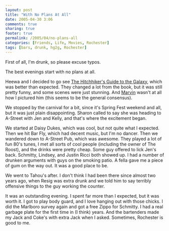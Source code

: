 ```yaml
---
layout: post
title: "With No Plans At All"
date: 2005-04-30 3:06
comments: true
sharing: true
footer: true
permalink: /2005/04/no-plans-all
categories: [Friends, Life, Movies, Rochester]
tags: [bars, drunk, hg2g, Rochester]
---
```

First of all, I'm drunk, so please excuse typos.

The best evenings start with no plans at all.

Heewa and I decided to go see <a href="http://www.imdb.com/title/tt0371724/">The Hitchhiker's Guide to the Galaxy</a>, which was better than expected.  They changed a lot from the book, but it was still pretty funny, and some scenes were just stunning.  And <a href="http://www.imdb.com/gallery/ss/0371724/Ss/0371724/HGC-04046R2.jpg?path=gallery&path_key=0371724">Marvin</a> wasn't at all how I pictured him (this seems to be the general consensus).

We stopped by the carnival for a bit, since it's Spring Fest weekend and all, but it was just plain disappointing.  Sharon called to say she was heading to A-Street with Jen and Kelly, and that's where the excitement began.

We started at Daisy Dukes, which was cool, but not quite what I expected.  Then we hit Bar Fly, which had decent music, but I'm no dancer.  Then we wandered down to A-Street Pub, which was awesome.  They played a lot of fun 80's tunes, I met all sorts of cool people (including the owner of The Roost), and the drinks were pretty cheap.  Some guy offered to lick Jen's back.  Schmitty, Lindsey, and Justin Ricci both showed up.  I had a number of drunken arguments with guys on the smoking patio.  A fella gave me a piece of gum on the way out.  It was a good place to be.

We went to Tahou's after.  I don't think I had been there since almost two years ago, when Resig was extra drunk and we told him to say terribly offensive things to the guy working the counter.

It was an outstanding evening.  I spent far more than I expected, but it was worth it.  I got to play body guard, and I love hanging out with those chicks.  I did the Marlboro survey again and got a free Zippo for Schmitty.  I had a real garbage plate for the first time in (I think) years.  And the bartenders made my Jack and Coke's with extra Jack when I asked.  Sometimes, Rochester is good to me.
